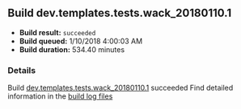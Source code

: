 ## Build dev.templates.tests.wack_20180110.1
- **Build result:** `succeeded`
- **Build queued:** 1/10/2018 4:00:03 AM
- **Build duration:** 534.40 minutes
### Details
Build [dev.templates.tests.wack_20180110.1](https://winappstudio.visualstudio.com/web/build.aspx?pcguid=a4ef43be-68ce-4195-a619-079b4d9834c2&builduri=vstfs%3a%2f%2f%2fBuild%2fBuild%2f24626) succeeded
Find detailed information in the [build log files](https://uwpctdiags.blob.core.windows.net/buildlogs/dev.templates.tests.wack_20180110.1_logs.zip)
